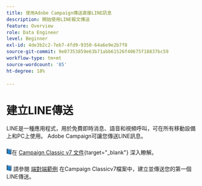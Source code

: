 ```yaml
---
title: 使用Adobe Campaign傳送直接LINE訊息
description: 開始使用LINE報文傳送
feature: Overview
role: Data Engineer
level: Beginner
exl-id: 4de3b2c2-7eb7-4fd9-9350-64a6e9e2b7f8
source-git-commit: 9e07353859e63b71abb61526f40675f18837bc59
workflow-type: tm+mt
source-wordcount: '85'
ht-degree: 18%

---
```


# 建立LINE傳送

LINE是一種應用程式，用於免費即時消息、語音和視頻呼叫，可在所有移動設備上和PC上使用。 Adobe Campaign可讓您傳送LINE訊息。


![](../assets/do-not-localize/book.png)在 [Campaign Classic v7 文件](https://experienceleague.adobe.com/docs/campaign-classic/using/sending-messages/line-channel.html?lang=zh-Hant){target=&quot;_blank&quot;} 深入瞭解。

![](../assets/do-not-localize/book.png) 請參閱 [端對端範例](https://experienceleague.adobe.com/docs/campaign-classic/using/sending-messages/line-channel.html#example--create-and-send-a-personalized-line-message) 在Campaign Classicv7檔案中，建立並傳送您的第一個LINE傳送。
